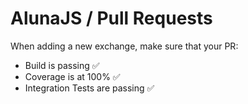 # AlunaJS / Pull Requests

When adding a new exchange, make sure that your PR:

 - Build is passing ✅
 - Coverage is at 100% ✅
 - Integration Tests are passing ✅
